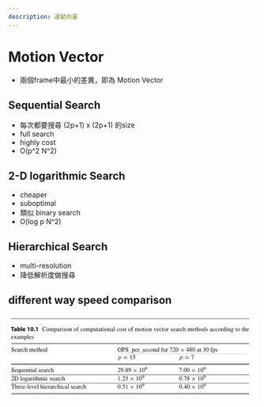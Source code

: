 ```yaml
---
description: 運動向量
---
```


# Motion Vector

* 兩個frame中最小的差異，即為 Motion Vector

## Sequential Search

* 每次都要搜尋 \(2p+1\) x \(2p+1\) 的size
* full search
* highly cost
* O\(p^2 N^2\)

## 2-D logarithmic Search

* cheaper
* suboptimal 
* 類似 binary search
* O\(log p N^2\)

## Hierarchical Search

* multi-resolution
* 降低解析度做搜尋

## different way speed comparison

![](../.gitbook/assets/image%20%2820%29.png)

